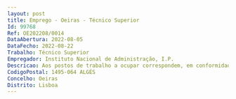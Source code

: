 ```yaml
--- 
layout: post
title: Emprego - Oeiras - Técnico Superior
Id: 99768
Ref: OE202208/0014
DataAbertura: 2022-08-05
DataFecho: 2022-08-22
Trabalho: Técnico Superior
Empregador: Instituto Nacional de Administração, I.P.
Descricao: Aos postos de trabalho a ocupar correspondem, em conformidade com o conteúdo funcional descrito no anexo referido no n.º 2 do artigo 88.º da Lei Geral do Trabalho em Funções Públicas (LTFP), a carreira e categoria de técnico superior, a exercer no âmbito das competências das equipas a envolver na implementação do Plano de Recuperação e Resiliência (PRR) do Instituto Nacional de Administração, I.P..Para além daquelas, destacam se, especificamente, as seguintes (em conformidade com o previsto na Portaria n.º 62 2022, de 31 de janeiro, com as adaptações necessárias atento o enquadramento do Programa Qualifica AP, aprovado pela Resolução de Conselho de Ministros n.º 32 2019, de 14 de fevereiro)   Inscrever os candidatos na plataforma SIGO (Sistema de Informação e Gestão da Oferta Educativa e Formativa) e informar sobre a atuação do Centro Qualifica AP    Promover a orientação ao longo da vida, através da realização de sessões de informação sobre as diferentes ofertas de educação e formação existentes e de sessões de orientação, que permitam ao candidato identificar a resposta mais adequada às suas aptidões e motivações    Proceder ao encaminhamento do candidato para processo de reconhecimento, validação e certificação de competências (RVCC) escolar, profissional ou de dupla certificação, sempre que tal se mostrar adequado, ou para outra oferta de qualificação no âmbito do Sistema Nacional de Qualificações, de acordo com a sua experiência de vida e perfil de competências    Monitorizar o percurso de qualificação dos candidatos    Desenvolver ações de divulgação e de informação, junto dos diferentes públicos abrangidos pelo Centro Qualifica AP, sobre o papel deste Centro Qualifica AP e respetiva atuação    Prestar informação relativa à metodologia adotada no processo de RVCC, às técnicas e instrumentos de demonstração de competências e à prova prevista no âmbito da etapa de certificação de competências    Acompanhar o candidato ao longo do processo de RVCC, através da dinamização das sessões de reconhecimento, do apoio à construção do portefólio e da aplicação de instrumentos de avaliação específicos, em articulação com os formadores e ou professores    Integrar o júri de certificação de candidatos que desenvolveram processos de RVCC, quando se trate de certificação escolar    Identificar as necessidades de formação dos candidatos, em articulação com os formadores, professores e outros técnicos especializados no domínio da deficiência e incapacidade, podendo proceder, após certificação parcial, ao encaminhamento para ofertas conducentes à conclusão de uma qualificação    Integrar a Comissão de Avaliação e Certificação, quando designado pelo coordenador.
CodigoPostal: 1495-064 ALGÉS
Concelho: Oeiras
Distrito: Lisboa
--- 
```

